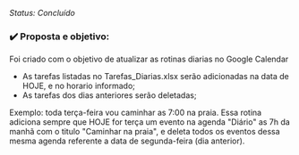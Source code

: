 _Status: Concluído_

### ✔️ Proposta e objetivo:

Foi criado com o objetivo de atualizar as rotinas diarias no Google Calendar

- As tarefas listadas no Tarefas_Diarias.xlsx serão adicionadas na data de HOJE, e no horario informado;
- As tarefas dos dias anteriores serão deletadas;

Exemplo: toda terça-feira vou caminhar as 7:00 na praia. Essa rotina adiciona sempre que HOJE for terça um evento na agenda "Diário" as 7h da manhã com o titulo "Caminhar na praia", e deleta todos os eventos dessa mesma agenda referente a data de segunda-feira (dia anterior). 


